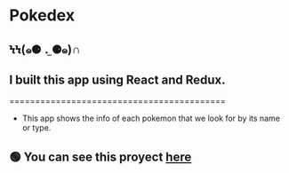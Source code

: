 
# Pokedex  
## ϞϞ(๑⚈ ․̫ ⚈๑)∩

## I built this app using React and Redux. 
==========================================
- This app shows the info of each pokemon that we look for by its name or type.
## 🟢  You can see this proyect [here](https://pokedex-app-johnazt.netlify.app) 